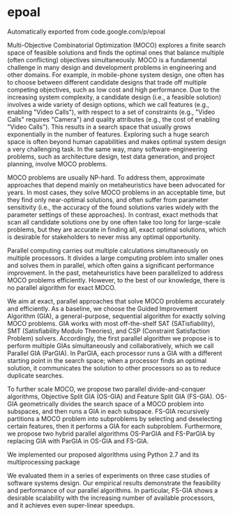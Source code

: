 # epoal
Automatically exported from code.google.com/p/epoal

Multi-Objective Combinatorial Optimization (MOCO) explores a finite search space of feasible solutions and finds the optimal ones that balance multiple (often conflicting) objectives simultaneously. MOCO is a fundamental challenge in many design and development problems in engineering and other domains. For example, in mobile-phone system design, one often has to choose between different candidate designs that trade off multiple competing objectives, such as low cost and high performance. Due to the increasing system complexity, a candidate design (i.e., a feasible solution) involves a wide variety of design options, which we call features (e.g., enabling "Video Calls"), with respect to a set of constraints (e.g., "Video Calls" requires "Camera") and quality attributes (e.g., the cost of enabling "Video Calls"). This results in a search space that usually grows exponentially in the number of features. Exploring such a huge search space is often beyond human capabilities and makes optimal system design a very challenging task. In the same way, many software-engineering problems, such as architecture design, test data generation, and project planning, involve MOCO problems.

MOCO problems are usually NP-hard. To address them, approximate approaches that depend mainly on metaheuristics have been advocated for years. In most cases, they solve MOCO problems in an acceptable time, but they find only near-optimal solutions, and often suffer from parameter sensitivity (i.e., the accuracy of the found solutions varies widely with the parameter settings of these approaches). In contrast, exact methods that scan all candidate solutions one by one often take too long for large-scale problems, but they are accurate in finding all, exact optimal solutions, which is desirable for stakeholders to never miss any optimal opportunity.

Parallel computing carries out multiple calculations simultaneously on multiple processors. It divides a large computing problem into smaller ones and solves them in parallel, which often gains a significant performance improvement. In the past, metaheuristics have been parallelized to address MOCO problems efficiently. However, to the best of our knowledge, there is no parallel algorithm for exact MOCO.

We aim at exact, parallel approaches that solve MOCO problems accurately and efficiently. As a baseline, we choose the Guided Improvement Algorithm (GIA), a general-purpose, sequential algorithm for exactly solving MOCO problems. GIA works with most off-the-shelf SAT (SATisfiability), SMT (Satisfiability Modulo Theories), and CSP (Constraint Satisfaction Problem) solvers. Accordingly, the first parallel algorithm we propose is to perform multiple GIAs simultaneously and collaboratively, which we call Parallel GIA (ParGIA). In ParGIA, each processor runs a GIA with a different starting point in the search space; when a processor finds an optimal solution, it communicates the solution to other processors so as to reduce duplicate searches.

To further scale MOCO, we propose two parallel divide-and-conquer algorithms, Objective Split GIA (OS-GIA) and Feature Split GIA (FS-GIA). OS-GIA geometrically divides the search space of a MOCO problem into subspaces, and then runs a GIA in each subspace. FS-GIA recursively partitions a MOCO problem into subproblems by selecting and deselecting certain features, then it performs a GIA for each subproblem. Furthermore, we propose two hybrid parallel algorithms OS-ParGIA and FS-ParGIA by replacing GIA with ParGIA in OS-GIA and FS-GIA.

We implemented our proposed algorithms using Python 2.7 and its multiprocessing package

We evaluated them in a series of experiments on three case studies of software systems design. Our empirical results demonstrate the feasibility and performance of our parallel algorithms. In particular, FS-GIA shows a desirable scalability with the increasing number of available processors, and it achieves even super-linear speedups.
